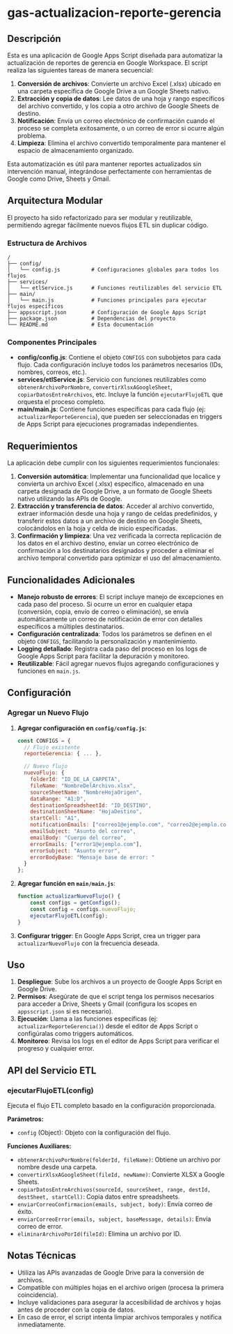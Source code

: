 # gas-actualizacion-reporte-gerencia

## Descripción

Esta es una aplicación de Google Apps Script diseñada para automatizar la actualización de reportes de gerencia en Google Workspace. El script realiza las siguientes tareas de manera secuencial:

1. **Conversión de archivos**: Convierte un archivo Excel (.xlsx) ubicado en una carpeta específica de Google Drive a un Google Sheets nativo.
2. **Extracción y copia de datos**: Lee datos de una hoja y rango específicos del archivo convertido, y los copia a otro archivo de Google Sheets de destino.
3. **Notificación**: Envía un correo electrónico de confirmación cuando el proceso se completa exitosamente, o un correo de error si ocurre algún problema.
4. **Limpieza**: Elimina el archivo convertido temporalmente para mantener el espacio de almacenamiento organizado.

Esta automatización es útil para mantener reportes actualizados sin intervención manual, integrándose perfectamente con herramientas de Google como Drive, Sheets y Gmail.

## Arquitectura Modular

El proyecto ha sido refactorizado para ser modular y reutilizable, permitiendo agregar fácilmente nuevos flujos ETL sin duplicar código.

### Estructura de Archivos

```
/
├── config/
│   └── config.js          # Configuraciones globales para todos los flujos
├── services/
│   └── etlService.js      # Funciones reutilizables del servicio ETL
├── main/
│   └── main.js            # Funciones principales para ejecutar flujos específicos
├── appsscript.json        # Configuración de Google Apps Script
├── package.json           # Dependencias del proyecto
└── README.md              # Esta documentación
```

### Componentes Principales

-   **config/config.js**: Contiene el objeto `CONFIGS` con subobjetos para cada flujo. Cada configuración incluye todos los parámetros necesarios (IDs, nombres, correos, etc.).
-   **services/etlService.js**: Servicio con funciones reutilizables como `obtenerArchivoPorNombre`, `convertirXlsxAGoogleSheet`, `copiarDatosEntreArchivos`, etc. Incluye la función `ejecutarFlujoETL` que orquesta el proceso completo.
-   **main/main.js**: Contiene funciones específicas para cada flujo (ej: `actualizarReporteGerencia`), que pueden ser seleccionadas en triggers de Apps Script para ejecuciones programadas independientes.

## Requerimientos

La aplicación debe cumplir con los siguientes requerimientos funcionales:

1. **Conversión automática**: Implementar una funcionalidad que localice y convierta un archivo Excel (.xlsx) específico, almacenado en una carpeta designada de Google Drive, a un formato de Google Sheets nativo utilizando las APIs de Google.
2. **Extracción y transferencia de datos**: Acceder al archivo convertido, extraer información desde una hoja y rango de celdas predefinidos, y transferir estos datos a un archivo de destino en Google Sheets, colocándolos en la hoja y celda de inicio especificadas.
3. **Confirmación y limpieza**: Una vez verificada la correcta replicación de los datos en el archivo destino, enviar un correo electrónico de confirmación a los destinatarios designados y proceder a eliminar el archivo temporal convertido para optimizar el uso del almacenamiento.

## Funcionalidades Adicionales

-   **Manejo robusto de errores**: El script incluye manejo de excepciones en cada paso del proceso. Si ocurre un error en cualquier etapa (conversión, copia, envío de correo o eliminación), se envía automáticamente un correo de notificación de error con detalles específicos a múltiples destinatarios.
-   **Configuración centralizada**: Todos los parámetros se definen en el objeto `CONFIGS`, facilitando la personalización y mantenimiento.
-   **Logging detallado**: Registra cada paso del proceso en los logs de Google Apps Script para facilitar la depuración y monitoreo.
-   **Reutilizable**: Fácil agregar nuevos flujos agregando configuraciones y funciones en `main.js`.

## Configuración

### Agregar un Nuevo Flujo

1. **Agregar configuración en `config/config.js`**:

    ```javascript
    const CONFIGS = {
      // Flujo existente
      reporteGerencia: { ... },

      // Nuevo flujo
      nuevoFlujo: {
        folderId: "ID_DE_LA_CARPETA",
        fileName: "NombreDelArchivo.xlsx",
        sourceSheetName: "NombreHojaOrigen",
        dataRange: "A1:D",
        destinationSpreadsheetId: "ID_DESTINO",
        destinationSheetName: "HojaDestino",
        startCell: "A1",
        notificationEmails: ["correo1@ejemplo.com", "correo2@ejemplo.com"],
        emailSubject: "Asunto del correo",
        emailBody: "Cuerpo del correo",
        errorEmails: ["error1@ejemplo.com"],
        errorSubject: "Asunto error",
        errorBodyBase: "Mensaje base de error: "
      }
    };
    ```

2. **Agregar función en `main/main.js`**:

    ```javascript
    function actualizarNuevoFlujo() {
        const configs = getConfigs();
        const config = configs.nuevoFlujo;
        ejecutarFlujoETL(config);
    }
    ```

3. **Configurar trigger**: En Google Apps Script, crea un trigger para `actualizarNuevoFlujo` con la frecuencia deseada.

## Uso

1. **Despliegue**: Sube los archivos a un proyecto de Google Apps Script en Google Drive.
2. **Permisos**: Asegúrate de que el script tenga los permisos necesarios para acceder a Drive, Sheets y Gmail (configura los scopes en `appsscript.json` si es necesario).
3. **Ejecución**: Llama a las funciones específicas (ej: `actualizarReporteGerencia()`) desde el editor de Apps Script o configúralas como triggers automáticos.
4. **Monitoreo**: Revisa los logs en el editor de Apps Script para verificar el progreso y cualquier error.

## API del Servicio ETL

### ejecutarFlujoETL(config)

Ejecuta el flujo ETL completo basado en la configuración proporcionada.

**Parámetros:**

-   `config` (Object): Objeto con la configuración del flujo.

**Funciones Auxiliares:**

-   `obtenerArchivoPorNombre(folderId, fileName)`: Obtiene un archivo por nombre desde una carpeta.
-   `convertirXlsxAGoogleSheet(fileId, newName)`: Convierte XLSX a Google Sheets.
-   `copiarDatosEntreArchivos(sourceId, sourceSheet, range, destId, destSheet, startCell)`: Copia datos entre spreadsheets.
-   `enviarCorreoConfirmacion(emails, subject, body)`: Envía correo de éxito.
-   `enviarCorreoError(emails, subject, baseMessage, details)`: Envía correo de error.
-   `eliminarArchivoPorId(fileId)`: Elimina un archivo por ID.

## Notas Técnicas

-   Utiliza las APIs avanzadas de Google Drive para la conversión de archivos.
-   Compatible con múltiples hojas en el archivo origen (procesa la primera coincidencia).
-   Incluye validaciones para asegurar la accesibilidad de archivos y hojas antes de proceder con la copia de datos.
-   En caso de error, el script intenta limpiar archivos temporales y notifica inmediatamente.

